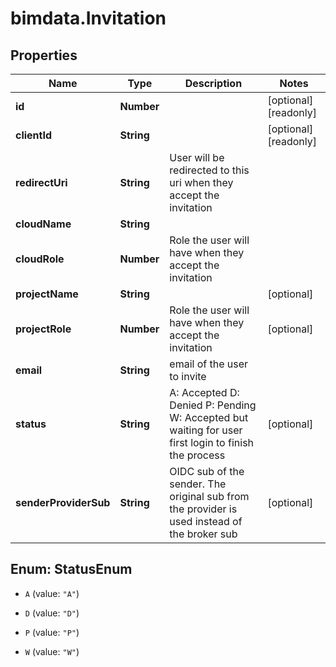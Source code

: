 # bimdata.Invitation

## Properties

Name | Type | Description | Notes
------------ | ------------- | ------------- | -------------
**id** | **Number** |  | [optional] [readonly] 
**clientId** | **String** |  | [optional] [readonly] 
**redirectUri** | **String** | User will be redirected to this uri when they accept the invitation | 
**cloudName** | **String** |  | 
**cloudRole** | **Number** | Role the user will have when they accept the invitation | 
**projectName** | **String** |  | [optional] 
**projectRole** | **Number** | Role the user will have when they accept the invitation | [optional] 
**email** | **String** | email of the user to invite | 
**status** | **String** |          A: Accepted         D: Denied         P: Pending         W: Accepted but waiting for user first login to finish the process          | [optional] 
**senderProviderSub** | **String** | OIDC sub of the sender. The original sub from the provider is used instead of the broker sub | [optional] 



## Enum: StatusEnum


* `A` (value: `"A"`)

* `D` (value: `"D"`)

* `P` (value: `"P"`)

* `W` (value: `"W"`)




